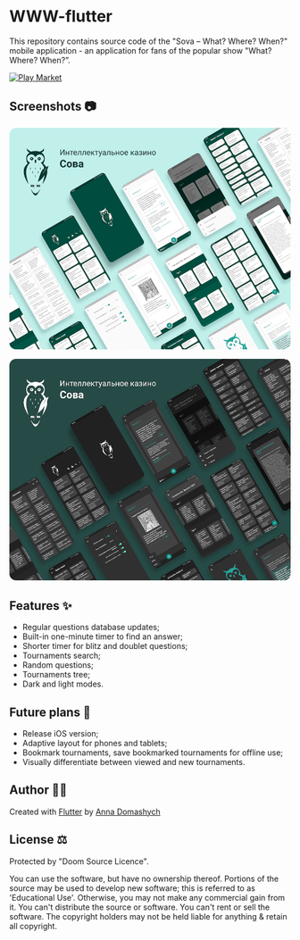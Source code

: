 # WWW-flutter

This repository contains source code of the "Sova – What? Where? When?" mobile application - 
an application for fans of the popular show "What? Where? When?”.  

[![Play Market](https://lh3.googleusercontent.com/cjsqrWQKJQp9RFO7-hJ9AfpKzbUb_Y84vXfjlP0iRHBvladwAfXih984olktDhPnFqyZ0nu9A5jvFwOEQPXzv7hr3ce3QVsLN8kQ2Ao=s0)](https://play.google.com/store/apps/details?id=chgk.droid)

## Screenshots  📷
![light](screenshots/light_minimized.png) 

![dark](screenshots/dark_minimized.png)

## Features  ✨

* Regular questions database updates;
* Built-in one-minute timer to find an answer;
* Shorter timer for blitz and doublet questions;
* Tournaments search;
* Random questions;
* Tournaments tree;
* Dark and light modes.

## Future plans 🔮

* Release iOS version;
* Adaptive layout for phones and tablets;
* Bookmark tournaments, save bookmarked tournaments for offline use;
* Visually differentiate between viewed and new tournaments.

## Author  👩‍💻

Created with [Flutter](https://flutter.dev/) by [Anna Domashych](https://foxanna.github.io/)

## License  ⚖️
Protected by "Doom Source Licence". 

You can use the software, but have no ownership thereof. Portions of the source may be used to develop new software; this is referred to as 'Educational Use'. Otherwise, you may not make any commercial gain from it. You can't distribute the source or software. You can't rent or sell the software. The copyright holders may not be held liable for anything & retain all copyright.
